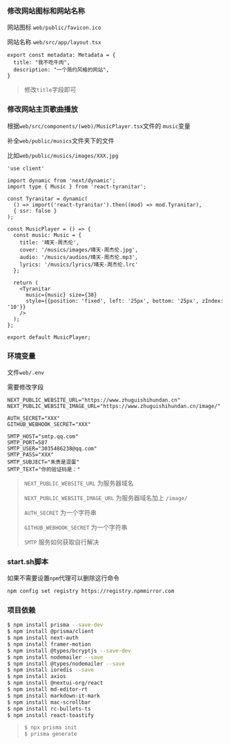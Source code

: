 ### 修改网站图标和网站名称

网站图标 `web/public/favicon.ico`

网站名称 `web/src/app/layout.tsx`

```tsx
export const metadata: Metadata = {
  title: "我不吃牛肉",
  description: "一个简约风格的网站",
}
```

> 修改`title`字段即可

### 修改网站主页歌曲播放

根据`web/src/components/(web)/MusicPlayer.tsx`文件的 `music`变量

补全`web/public/musics`文件夹下的文件

比如`web/public/musics/images/XXX.jpg`

```tsx
'use client'

import dynamic from 'next/dynamic';
import type { Music } from 'react-tyranitar';

const Tyranitar = dynamic(
  () => import('react-tyranitar').then((mod) => mod.Tyranitar),
  { ssr: false }
);

const MusicPlayer = () => {
  const music: Music = {
    title: '晴天-周杰伦',
    cover: '/musics/images/晴天-周杰伦.jpg',
    audio: '/musics/audios/晴天-周杰伦.mp3',
    lyrics: '/musics/lyrics/晴天-周杰伦.lrc'
  };

  return (
    <Tyranitar
      music={music} size={38}
      style={{position: 'fixed', left: '25px', bottom: '25px', zIndex: '10'}}
    />
  );
};

export default MusicPlayer;
```

### 环境变量

文件`web/.env`

需要修改字段

```
NEXT_PUBLIC_WEBSITE_URL="https://www.zhuguishihundan.cn"
NEXT_PUBLIC_WEBSITE_IMAGE_URL="https://www.zhuguishihundan.cn/image/"

AUTH_SECRET="XXX"
GITHUB_WEBHOOK_SECRET="XXX"

SMTP_HOST="smtp.qq.com"
SMTP_PORT=587
SMTP_USER="3035486238@qq.com"
SMTP_PASS="XXX"
SMTP_SUBJECT="朱贵是混蛋"
SMTP_TEXT="你的验证码是："
```

> `NEXT_PUBLIC_WEBSITE_URL` 为服务器域名
>
> `NEXT_PUBLIC_WEBSITE_IMAGE_URL` 为服务器域名加上 `/image/`
>
> `AUTH_SECRET` 为一个字符串
>
> `GITHUB_WEBHOOK_SECRET` 为一个字符串
>
> `SMTP` 服务如何获取自行解决

### start.sh脚本

如果不需要设置`npm`代理可以删除这行命令

```sh
npm config set registry https://registry.npmmirror.com
```



### 项目依赖

```sh
$ npm install prisma --save-dev
$ npm install @prisma/client
$ npm install next-auth
$ npm install framer-motion
$ npm install @types/bcryptjs --save-dev
$ npm install nodemailer --save
$ npm install @types/nodemailer --save
$ npm install ioredis --save
$ npm install axios
$ npm install @nextui-org/react
$ npm install md-editor-rt
$ npm install markdown-it-mark
$ npm install mac-scrollbar
$ npm install rc-bullets-ts
$ npm install react-toastify
```

> ```sh
> $ npx prisma init
> $ prisma generate
> ```
